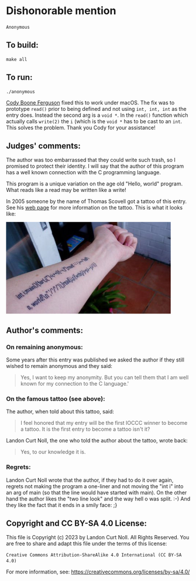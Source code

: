 # Dishonorable mention

    Anonymous


## To build:

	make all

## To run:

	./anonymous


[Cody Boone Ferguson](/winners.html#Cody_Boone_Ferguson) fixed this to work
under macOS. The fix was to prototype `read()` prior to being defined and not
using `int, int, int` as the entry does. Instead the second arg is a `void *`.
In the `read()` function which actually calls `write(2)` the `i` (which is the
`void *` has to be cast to an `int`. This solves the problem. Thank you Cody for
your assistance!


## Judges' comments:

The author was too embarrassed that they could write such trash, so I
promised to protect their identity.  I will say that the author of this
program has a well known connection with the C programming language.

This program is a unique variation on the age old "Hello, world"
program.  What reads like a read may be written like a write!

In 2005 someone by the name of Thomas Scovell got a tattoo of this entry. See
his [web
page](https://web.archive.org/web/20070120220721/https://thomasscovell.com/tattoo.php)
for more information on the tattoo. This is what it looks like:  


![1984-anonymous-tattoo.jpg](1984-anonymous-tattoo.jpg)



## Author's comments:

### On remaining anonymous:

Some years after this entry was published we asked the author if they still
wished to remain anonymous and they said:

> Yes, I want to keep my anonymity.  But you can tell them that I am well known
for my connection to the C language.'

### On the famous tattoo (see above):

The author, when told about this tattoo, said:

> I feel honored that my entry will be the first IOCCC winner to become a
tattoo. It is the first entry to become a tattoo isn't it?

Landon Curt Noll, the one who told the author about the tattoo, wrote back:

> Yes, to our knowledge it is.

### Regrets:

Landon Curt Noll wrote that the author, if they had to do it over again, regrets not
making the program a one-liner and not moving the "int i" into an arg of main
(so that the line would have started with main). On the other hand the author
likes the "two line look" and the way hell o was split. :-) And they like the
fact that it ends in a smily face: ;}


## Copyright and CC BY-SA 4.0 License:

This file is Copyright (c) 2023 by Landon Curt Noll.  All Rights Reserved.
You are free to share and adapt this file under the terms of this license:

    Creative Commons Attribution-ShareAlike 4.0 International (CC BY-SA 4.0)

For more information, see: https://creativecommons.org/licenses/by-sa/4.0/
